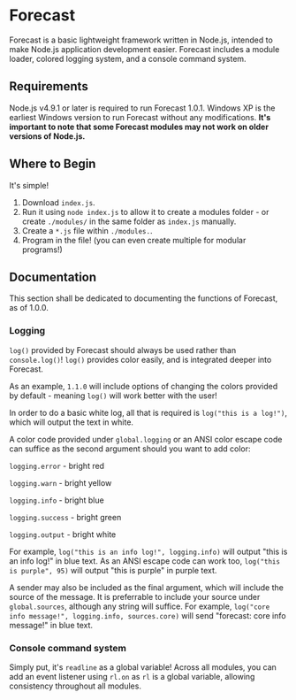 # Forecast
Forecast is a basic lightweight framework written in Node.js, intended to make Node.js application development easier. 
Forecast includes a module loader, colored logging system, and a console command system.

## Requirements
Node.js v4.9.1 or later is required to run Forecast 1.0.1. Windows XP is the earliest Windows version to run Forecast without any modifications.
**It's important to note that some Forecast modules may not work on older versions of Node.js.** 

## Where to Begin
It's simple! 
1. Download `index.js`.
2. Run it using `node index.js` to allow it to create a modules folder - or create `./modules/` in the same folder as `index.js` manually.
3. Create a `*.js` file within `./modules.`.
4. Program in the file! (you can even create multiple for modular programs!)

## Documentation
This section shall be dedicated to documenting the functions of Forecast, as of 1.0.0.

### Logging
`log()` provided by Forecast should always be used rather than `console.log()`! `log()` provides color easily, and is integrated deeper into Forecast. 

As an example, `1.1.0` will include options of changing the colors provided by default - meaning `log()` will work better with the user!

In order to do a basic white log, all that is required is `log("this is a log!")`, which will output the text in white. 

A color code provided under `global.logging` or an ANSI color escape code can suffice as the second argument should you want to add color:

`logging.error` - bright red

`logging.warn` - bright yellow

`logging.info` - bright blue

`logging.success` - bright green

`logging.output` - bright white

For example, `log("this is an info log!", logging.info)` will output "this is an info log!" in blue text. As an ANSI escape code can work too, `log("this is purple", 95)` will output "this is purple" in purple text.

A sender may also be included as the final argument, which will include the source of the message. It is preferrable to include your source under `global.sources`, although any string will suffice.
For example, `log("core info message!", logging.info, sources.core)` will send "forecast: core info message!" in blue text.

### Console command system
Simply put, it's `readline` as a global variable! Across all modules, you can add an event listener using `rl.on` as `rl` is a global variable, allowing consistency throughout all modules.
